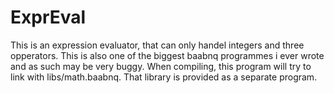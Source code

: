 # ExprEval
This is an expression evaluator, that can only handel integers and three opperators.
This is also one of the biggest baabnq programmes i ever wrote and as such may be very buggy.
When compiling, this program will try to link with libs/math.baabnq.
That library is provided as a separate program.